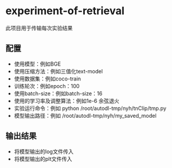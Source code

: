 # experiment-of-retrieval
此项目用于传输每次实验结果
## 配置
- 使用模型：例如BGE
- 使用压缩方法：例如三值化text-model
- 使用数据集：例如coco-train
- 训练轮次：例如epoch：100
- 使用batch-size：例如batch-size：16
- 使用的学习率及调整算法：例如1e-6 余弦退火
- 实验运行命令：例如 python /root/autodl-tmp/nyh/tnClip/tmp.py
- 模型输出路径：例如 /root/autodl-tmp/nyh/my_saved_model
## 输出结果
- 将模型输出的log文件传入
- 将模型输出的plt文件传入
